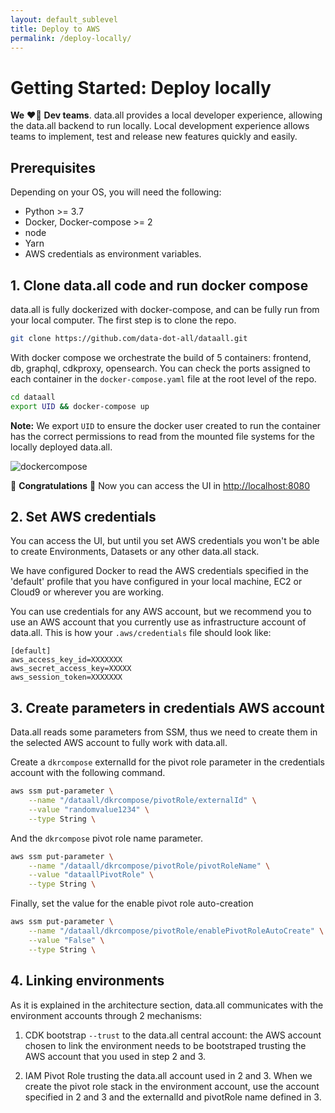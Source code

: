 ```yaml
---
layout: default_sublevel
title: Deploy to AWS
permalink: /deploy-locally/
---
```


# **Getting Started: Deploy locally**

**We** ❤️‍🔥 **Dev teams**. data.all provides a local developer experience, allowing the data.all backend
to run locally. Local development experience allows teams to implement,
test and release new features quickly and easily.

## Prerequisites

Depending on your OS, you will need the following:

- Python >= 3.7
- Docker, Docker-compose >= 2
- node
- Yarn
- AWS credentials as environment variables.

## 1. Clone data.all code and run docker compose
data.all is fully dockerized with docker-compose, and can be fully run from your local computer. 
The first step is to clone the repo.

```bash
git clone https://github.com/data-dot-all/dataall.git
```

With docker compose we orchestrate the build of 5 containers: frontend, db, graphql, cdkproxy, opensearch.
You can check the ports assigned to each container in the `docker-compose.yaml` file at the root level of the repo.

```bash
cd dataall
export UID && docker-compose up
```

**Note:** We export `UID` to ensure the docker user created to run the container has the correct permissions to read from the mounted file systems for the locally deployed data.all.

![dockercompose](../img/docker_compose.png#zoom#shadow)

🎉 **Congratulations** 🎉 Now you can access the UI in [http://localhost:8080](http://localhost:8080)

## 2. Set AWS credentials
You can access the UI, but until you set AWS credentials you won't be able to create Environments, Datasets or any
other data.all stack.

We have configured Docker to read the AWS credentials specified in the 'default' profile that you have configured in your local machine, EC2 or Cloud9 or wherever you are working.

You can use credentials for any AWS account, but we recommend you to use an AWS account that you currently use as infrastructure account of data.all.
This is how your `.aws/credentials` file should look like:
```
[default]
aws_access_key_id=XXXXXXX
aws_secret_access_key=XXXXX
aws_session_token=XXXXXXX
```

## 3. Create parameters in credentials AWS account
Data.all reads some parameters from SSM, thus we need to create them in the selected AWS account to fully work with data.all.

Create a `dkrcompose` externalId for the pivot role parameter in the credentials account with the following command.
```bash
aws ssm put-parameter \
    --name "/dataall/dkrcompose/pivotRole/externalId" \
    --value "randomvalue1234" \
    --type String \
```
And the `dkrcompose` pivot role name parameter.
```bash
aws ssm put-parameter \
    --name "/dataall/dkrcompose/pivotRole/pivotRoleName" \
    --value "dataallPivotRole" \
    --type String \
```
Finally, set the value for the enable pivot role auto-creation
```bash
aws ssm put-parameter \
    --name "/dataall/dkrcompose/pivotRole/enablePivotRoleAutoCreate" \
    --value "False" \
    --type String \
```


## 4. Linking environments

As it is explained in the architecture section, data.all communicates with the environment accounts through 2 mechanisms:
1) CDK bootstrap `--trust` to the data.all central account: the AWS account chosen to link the environment needs to be bootstraped trusting the AWS account that 
you used in step 2 and 3.

2) IAM Pivot Role trusting the data.all account used in 2 and 3. When we create the pivot role stack in the environment account, use
the account specified in 2 and 3 and the externalId and pivotRole name defined in 3.















